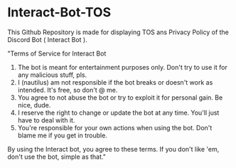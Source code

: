 # Interact-Bot-TOS
This Github Repository is made for displaying TOS ans Privacy Policy of the Discord Bot ( Interact Bot ).

"Terms of Service for Interact Bot

1. The bot is meant for entertainment purposes only. Don't try to use it for any malicious stuff, pls.
2. I (nautilus) am not responsible if the bot breaks or doesn't work as intended. It's free, so don't @ me.
3. You agree to not abuse the bot or try to exploit it for personal gain. Be nice, dude.
4. I reserve the right to change or update the bot at any time. You'll just have to deal with it.
5. You're responsible for your own actions when using the bot. Don't blame me if you get in trouble.

By using the Interact bot, you agree to these terms. If you don't like 'em, don't use the bot, simple as that."
